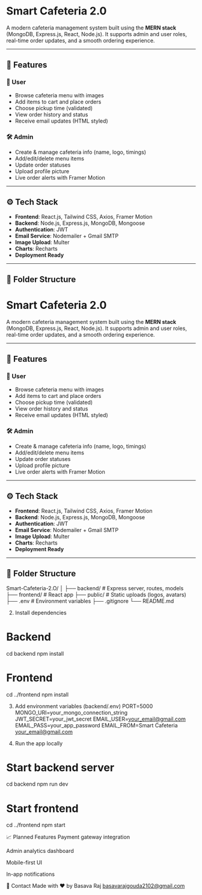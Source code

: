 # Smart Cafeteria 2.0

A modern cafeteria management system built using the **MERN stack** (MongoDB, Express.js, React, Node.js). It supports admin and user roles, real-time order updates, and a smooth ordering experience.

---

## 🚀 Features

### 👤 User
- Browse cafeteria menu with images
- Add items to cart and place orders
- Choose pickup time (validated)
- View order history and status
- Receive email updates (HTML styled)

### 🛠️ Admin
- Create & manage cafeteria info (name, logo, timings)
- Add/edit/delete menu items
- Update order statuses
- Upload profile picture
- Live order alerts with Framer Motion

---

## ⚙️ Tech Stack

- **Frontend**: React.js, Tailwind CSS, Axios, Framer Motion  
- **Backend**: Node.js, Express.js, MongoDB, Mongoose  
- **Authentication**: JWT  
- **Email Service**: Nodemailer + Gmail SMTP  
- **Image Upload**: Multer  
- **Charts**: Recharts  
- **Deployment Ready**

---

## 📁 Folder Structure
# Smart Cafeteria 2.0

A modern cafeteria management system built using the **MERN stack** (MongoDB, Express.js, React, Node.js). It supports admin and user roles, real-time order updates, and a smooth ordering experience.

---

## 🚀 Features

### 👤 User
- Browse cafeteria menu with images
- Add items to cart and place orders
- Choose pickup time (validated)
- View order history and status
- Receive email updates (HTML styled)

### 🛠️ Admin
- Create & manage cafeteria info (name, logo, timings)
- Add/edit/delete menu items
- Update order statuses
- Upload profile picture
- Live order alerts with Framer Motion

---

## ⚙️ Tech Stack

- **Frontend**: React.js, Tailwind CSS, Axios, Framer Motion  
- **Backend**: Node.js, Express.js, MongoDB, Mongoose  
- **Authentication**: JWT  
- **Email Service**: Nodemailer + Gmail SMTP  
- **Image Upload**: Multer  
- **Charts**: Recharts  
- **Deployment Ready**

---

## 📁 Folder Structure
Smart-Cafeteria-2.O/
│
├── backend/ # Express server, routes, models
├── frontend/ # React app
├── public/ # Static uploads (logos, avatars)
├── .env # Environment variables
├── .gitignore
└── README.md

2. Install dependencies
 # Backend
cd backend
npm install

# Frontend
cd ../frontend
npm install

3. Add environment variables (backend/.env)
PORT=5000
MONGO_URI=your_mongo_connection_string
JWT_SECRET=your_jwt_secret
EMAIL_USER=your_email@gmail.com
EMAIL_PASS=your_app_password
EMAIL_FROM=Smart Cafeteria <your_email@gmail.com>

4. Run the app locally
# Start backend server
cd backend
npm run dev

# Start frontend
cd ../frontend
npm start

📈 Planned Features
 Payment gateway integration

 Admin analytics dashboard

 Mobile-first UI

 In-app notifications

📧 Contact
Made with ❤️ by Basava Raj
basavarajgouda2102@gmail.com




